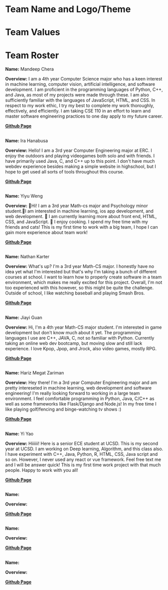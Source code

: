 # Team Name and Logo/Theme

# Team Values

# Team Roster

**Name:** Mandeep Chera

**Overview:** I am a 4th year Computer Science major who has a keen interest in machine learning, computer vision, artificial intelligence, and software development. I am proficient in the programming languages of Python, C++, and Java, as most of my projects were made through these. I am also sufficiently familiar with the languages of JavaScript, HTML, and CSS. In respect to my work ethic, I try my best to complete my work thoroughly, effectively, and efficiently. I am taking CSE 110 in an effort to learn and master software engineering practices to one day apply to my future career.

**[Github Page](https://github.com/mchera24)**

##

**Name:** Ira Hanabusa

**Overview:** Hello! I am a 3rd year Computer Engineering major at ERC. I enjoy the outdoors and playing videogames both solo and with friends. I have primarily used Java, C, and C++ up to this point. I don't have much webdev experience besides making a simple website in highschool, but I hope to get used all sorts of tools throughout this course.

**[Github Page](https://github.com/ihanabus)**

##

**Name:** Yiyu Weng

**Overview:** 👋Hi! I am a 3rd year Math-cs major and Psychology minor student.👀I am interested in machine learning, ios app development, and web development. 🌱 I am currently learning more about front end, HTML, CSS, and JavaScript. 🍳 I enjoy cooking. I spend my free time with my friends and cats!
This is my first time to work with a big team, I hope I can gain more experience about team work!

**[Github Page](https://github.com/yyWeng)**

##

**Name:** Nathan Karter

**Overview:** What's up? I'm a 3rd year Math-CS major. I honestly have no idea yet what I'm interested but that's why I'm taking a bunch of different courses at school. I want to learn how to properly create software in a team environment, which makes me really excited for this project. Overall, I'm not too experienced with this however, so this might be quite the challenge. Outside of school, I like watching baseball and playing Smash Bros.

**[Github Page](https://github.com/nkarter02)**

##

**Name:** Jiayi Guan

**Overview:** Hi, I'm a 4th year Math-CS major student. I'm interested in game development but don't know much about it yet. The programming languages I use are C++, JAVA, C, not so familiar with Python. Currently taking an online web dev bootcamp, but moving slow and still lack experience. I love Kpop, Jpop, and Jrock, also video games, mostly RPG.

**[Github Page](https://github.com/JiayiGuan99)**

##

**Name:** Hariz Megat Zariman

**Overview:** Hey there! I'm a 3rd year Computer Engineering major and am pretty intereseted in machine learning, web development and software engineering! I'm really looking forward to working in a large team environment. I feel comfortable programming in Python, Java, C/C++ as well as some frameworks like Flask/Django and Node.js! In my free time I like playing golf/fencing and binge-watching tv shows :)

**[Github Page](https://github.com/hzariman)**

##

**Name:** Yi Yao

**Overview:** Hiiiiii! Here is a senior ECE student at UCSD. This is my second year at UCSD. I am working on Deep learning, Algorithm, and this class also. I have experiment with C++, Java, Python, R, HTML, CSS, Java script and so on. However, I never used any react or vue framework. Feel free text me and I will be answer quick! This is my first time work project with that much people. Happy to work with you all! 

**[Github Page](https://github.com/yiy054)**

##

**Name:**

**Overview:**

**[Github Page]()**

##

**Name:**

**Overview:**

**[Github Page]()**

##

**Name:**

**Overview:**

**[Github Page]()**




